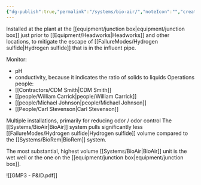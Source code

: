 ```yaml
---
{"dg-publish":true,"permalink":"/systems/bio-air/","noteIcon":"","created":"2025-01-10T15:37:36.344-06:00"}
---
```


Installed at the plant at the [[equipment/junction box\|equipment/junction box]] just prior to [[Equipment/Headworks\|Headworks]] and other locations, to mitigate the escape of [[FailureModes/Hydrogen sulfide\|Hydrogen sulfide]] that is in the influent pipe. 

Monitor:
- pH
- conductivity, because it indicates the ratio of solids to liquids
Operations people:
- [[Contractors/CDM Smith\|CDM Smith]]
- [[people/William Carrick\|people/William Carrick]]
- [[people/Michael Johnson\|people/Michael Johnson]]
- [[People/Carl Stevenson\|Carl Stevenson]]

Multiple installations, primarily for reducing odor / odor control
The [[Systems/BioAir\|BioAir]] system pulls significantly less [[FailureModes/Hydrogen sulfide\|Hydrogen sulfide]] volume compared to the [[Systems/BioRem\|BioRem]] system.

The most substantial, highest volume [[Systems/BioAir\|BioAir]] unit is the wet well or the one on the [[equipment/junction box\|equipment/junction box]].

![[GMP3 - P&ID.pdf]]